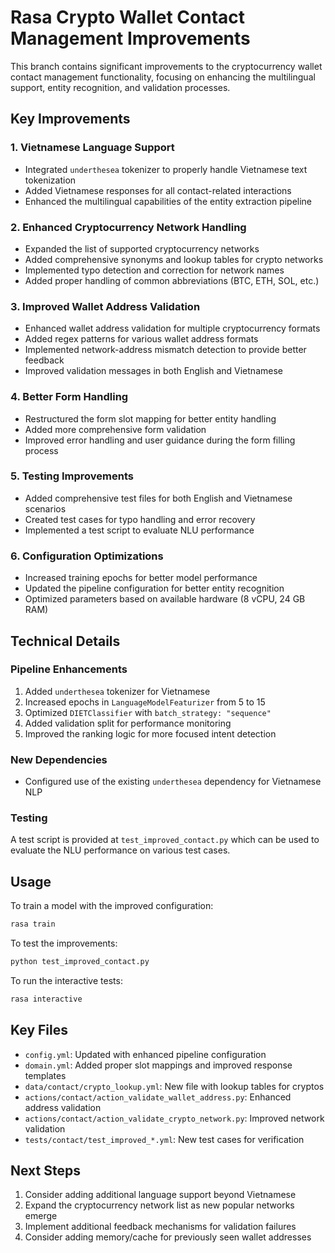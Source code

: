 # Rasa Crypto Wallet Contact Management Improvements

This branch contains significant improvements to the cryptocurrency wallet contact management functionality, focusing on enhancing the multilingual support, entity recognition, and validation processes.

## Key Improvements

### 1. Vietnamese Language Support
- Integrated `underthesea` tokenizer to properly handle Vietnamese text tokenization
- Added Vietnamese responses for all contact-related interactions
- Enhanced the multilingual capabilities of the entity extraction pipeline

### 2. Enhanced Cryptocurrency Network Handling
- Expanded the list of supported cryptocurrency networks
- Added comprehensive synonyms and lookup tables for crypto networks
- Implemented typo detection and correction for network names
- Added proper handling of common abbreviations (BTC, ETH, SOL, etc.)

### 3. Improved Wallet Address Validation
- Enhanced wallet address validation for multiple cryptocurrency formats
- Added regex patterns for various wallet address formats
- Implemented network-address mismatch detection to provide better feedback
- Improved validation messages in both English and Vietnamese

### 4. Better Form Handling
- Restructured the form slot mapping for better entity handling
- Added more comprehensive form validation
- Improved error handling and user guidance during the form filling process

### 5. Testing Improvements
- Added comprehensive test files for both English and Vietnamese scenarios
- Created test cases for typo handling and error recovery
- Implemented a test script to evaluate NLU performance

### 6. Configuration Optimizations
- Increased training epochs for better model performance
- Updated the pipeline configuration for better entity recognition
- Optimized parameters based on available hardware (8 vCPU, 24 GB RAM)

## Technical Details

### Pipeline Enhancements
1. Added `underthesea` tokenizer for Vietnamese
2. Increased epochs in `LanguageModelFeaturizer` from 5 to 15
3. Optimized `DIETClassifier` with `batch_strategy: "sequence"` 
4. Added validation split for performance monitoring
5. Improved the ranking logic for more focused intent detection

### New Dependencies
- Configured use of the existing `underthesea` dependency for Vietnamese NLP

### Testing
A test script is provided at `test_improved_contact.py` which can be used to evaluate the NLU performance on various test cases.

## Usage

To train a model with the improved configuration:
```bash
rasa train
```

To test the improvements:
```bash
python test_improved_contact.py
```

To run the interactive tests:
```bash
rasa interactive
```

## Key Files
- `config.yml`: Updated with enhanced pipeline configuration
- `domain.yml`: Added proper slot mappings and improved response templates
- `data/contact/crypto_lookup.yml`: New file with lookup tables for cryptos
- `actions/contact/action_validate_wallet_address.py`: Enhanced address validation
- `actions/contact/action_validate_crypto_network.py`: Improved network validation
- `tests/contact/test_improved_*.yml`: New test cases for verification

## Next Steps
1. Consider adding additional language support beyond Vietnamese
2. Expand the cryptocurrency network list as new popular networks emerge
3. Implement additional feedback mechanisms for validation failures
4. Consider adding memory/cache for previously seen wallet addresses